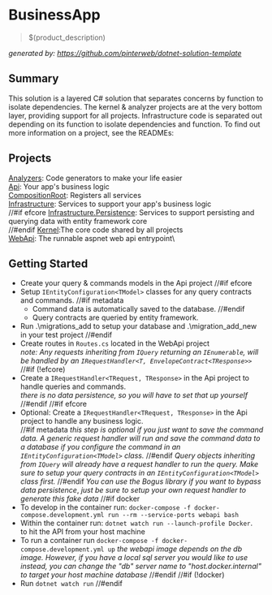 # BusinessApp
> $(product_description)

_generated by: https://github.com/pinterweb/dotnet-solution-template_

## Summary

This solution is a layered C# solution that separates concerns by function to
isolate dependencies. The kernel & analyzer projects are at the very bottom layer,
providing support for all projects. Infrastructure code is separated out depending
on its function to isolate dependencies and function. To find out more information
on a project, see the READMEs:

## Projects

[Analyzers](./src/BusinessApp.Analyzers): Code generators to make your
life easier\
[Api](./src/BusinessApp.Api): Your app's business logic\
[CompositionRoot](./src/BusinessApp.CompositionRoot): Registers all services\
[Infrastructure](./src/BusinessApp.Infrastructure): Services to support
your app's business logic\
//#if efcore
[Infrastructure.Persistence](./src/BusinessApp.Infrastructure.Persistence):
Services to support persisting and querying data with entity framework core\
//#endif
[Kernel](./src/BusinessApp.Kernel):The core code shared by all projects\
[WebApi](/CSharp/src/BusinessApp.WebApi): The runnable aspnet web api entrypoint\

## Getting Started

- Create your query & commands models in the Api project
//#if efcore
- Setup `IEntityConfiguration<TModel>` classes for any query contracts and
  commands.
//#if metadata
    - Command data is automatically saved to the database.
//#endif
    - Query contracts are queried by entity framework.
- Run .\migrations_add to setup your database and .\migration_add_new in your
  test project
//#endif
- Create routes in `Routes.cs` located in the WebApi project\
  _note: Any requests inheriting from `IQuery` returning an `IEnumerable`, will_
  _be handled by an `IRequestHandler<T, EnvelopeContract<TResponse>>`_
//#if (!efcore)
- Create a `IRequestHandler<TRequest, TResponse>` in the Api project to handle
   queries and commands.\
   _there is no data persistence, so you will have to set that up yourself_
//#endif
//#if efcore
- Optional: Create a `IRequestHandler<TRequest, TResponse>` in the Api project
  to handle any business logic.\
//#if metadata
   _this step is optional if you just want to save the command data. A generic_
   _request handler will run and save the command data to a database if you_
   _configure the command in an `IEntityConfiguration<TModel>` class._
//#endif
   _Query objects inheriting from `IQuery` will already have a request_
   _handler to run the query. Make sure to setup your query contracts in an_
   _`IEntityConfiguration<TModel>` class first._
//#endif
   _You can use the Bogus library if you want to bypass data persistence_,
   _just be sure to setup your own request handler to generate this fake data_
//#if docker
- To develop in the container run:
  `docker-compose -f docker-compose.development.yml run --rm --service-ports webapi bash`
- Within the container run:
  `dotnet watch run --launch-profile Docker`.\
  to hit the API from your host machine
- To run a container run `docker-compose -f docker-compose.development.yml up`
  _the webapi image depends on the db image. However, if you have a local sql_
  _server you would like to use instead, you can change the "db" server name_
  _to "host.docker.internal" to target your host machine database_
//#endif
//#if (!docker)
- Run `dotnet watch run`
//#endif
